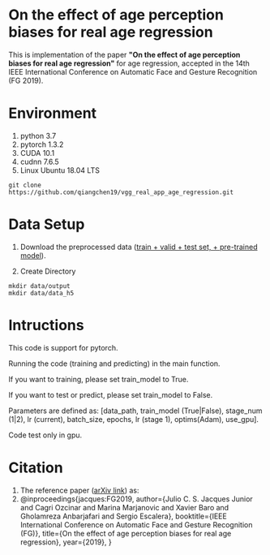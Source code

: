 # On the effect of age perception biases for real age regression

This is implementation of the paper **"On the effect of age perception biases for real age regression"** for age regression, accepted in the 14th IEEE International Conference on Automatic Face and Gesture Recognition (FG 2019).

# Environment
1. python 3.7
2. pytorch 1.3.2
3. CUDA 10.1
4. cudnn 7.6.5
5. Linux Ubuntu 18.04 LTS
  ```Shell
  git clone https://github.com/qiangchen19/vgg_real_app_age_regression.git
  ```

# Data Setup
1. Download the preprocessed data ([train + valid + test set, + pre-trained model](https://drive.google.com/file/d/1KF_eq_-1uv1zHCCpiNTM00h3APuShLbf/view?usp=sharing)).

2. Create Directory 
  ```Shell
  mkdir data/output
  mkdir data/data_h5
  ```
# Intructions

This code is support for pytorch. 

Running the code (training and predicting) in the main function.

If you want to training, please set train_model to True.

If you want to test or predict, please set train_model to False.

Parameters are defined as: [data_path, train_model (True|False),  stage_num (1|2), lr (current), batch_size, epochs, lr (stage 1), optims(Adam), use_gpu].

Code test only in gpu.

# Citation

1. The reference paper ([arXiv link](https://arxiv.org/abs/1902.07653)) as:
2. @inproceedings{jacques:FG2019,
    author={Julio C. S. Jacques Junior and Cagri Ozcinar and Marina Marjanovic and Xavier Baro and Gholamreza Anbarjafari and Sergio Escalera},
    booktitle={IEEE International Conference on Automatic Face and Gesture Recognition (FG)},
    title={On the effect of age perception biases for real age regression},
    year={2019},
    }